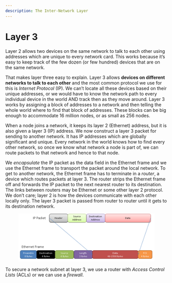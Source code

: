 ```yaml
---
description: The Inter-Network Layer
---
```


# Layer 3

Layer 2 allows two devices on the same network to talk to each other using addresses which are unique to every network card. This works because it’s easy to keep track of the few dozen (or few hundred) devices that are on the same network.&#x20;

That makes layer three easy to explain. Layer 3 allows **devices on different networks to talk to each other** and the most common protocol we use for this is _Internet Protocol_ (IP). We can’t locate all these devices based on their unique addresses, or we would have to know the network path to every individual device in the world AND track then as they move around. Layer 3 works by assigning a block of addresses to a network and then telling the whole world where to find that block of addresses. These blocks can be big enough to accommodate 16 million nodes, or as small as 256 nodes.

When a node joins a network, it keeps its layer 2 (Ethernet) address, but it is also given a layer 3 (IP) address. We now construct a layer 3 packet for sending to another network. It has IP addresses which are globally significant and unique. Every network in the world knows how to find every other network, so once we know what network a node is part of, we can route packets to that network and hence to that node.&#x20;

We _encapsulate_ the IP packet as the data field in the Ethernet frame and we use the Ethernet frame to transport the packet around the local network. To get to another network, the Ethernet frame has to terminate in a _router_, a device which routes packets at layer 3. The router strips the Ethernet frame off and forwards the IP packet to the next nearest router to its destination. The links between routers may be Ethernet or some other layer 2 protocol. We don’t care; layer 2 is how the devices communicate with each other locally only. The layer 3 packet is passed from router to router until it gets to its destination network.

<figure><img src=".gitbook/assets/image (1).png" alt=""><figcaption></figcaption></figure>

To secure a network subnet at layer 3, we use a router with _Access Control Lists_ (ACLs) or we can use a _firewall_.
